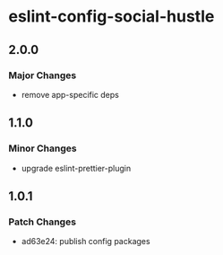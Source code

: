 # eslint-config-social-hustle

## 2.0.0

### Major Changes

- remove app-specific deps

## 1.1.0

### Minor Changes

- upgrade eslint-prettier-plugin

## 1.0.1

### Patch Changes

- ad63e24: publish config packages
